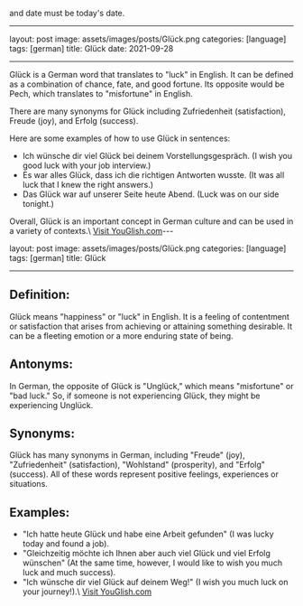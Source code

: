 and date must be today's date.

---

layout: post
image: assets/images/posts/Glück.png
categories: [language]
tags: [german]
title: Glück
date: 2021-09-28

---

Glück is a German word that translates to "luck" in English. It can be defined as a combination of chance, fate, and good fortune. Its opposite would be Pech, which translates to "misfortune" in English. 

There are many synonyms for Glück including Zufriedenheit (satisfaction), Freude (joy), and Erfolg (success). 

Here are some examples of how to use Glück in sentences:

- Ich wünsche dir viel Glück bei deinem Vorstellungsgespräch. (I wish you good luck with your job interview.)
- Es war alles Glück, dass ich die richtigen Antworten wusste. (It was all luck that I knew the right answers.)
- Das Glück war auf unserer Seite heute Abend. (Luck was on our side tonight.)

Overall, Glück is an important concept in German culture and can be used in a variety of contexts.\ <a id="yg-widget-0" class="youglish-widget" data-query="Glück" data-lang="german" data-components="8412" data-auto-start="0" data-bkg-color="theme_light" data-title="How%20to%20pronounce%20Glück%20in%20German"  rel="nofollow" href="https://youglish.com">Visit YouGlish.com</a><script async src="https://youglish.com/public/emb/widget.js" charset="utf-8"></script>---

layout: post
image: assets/images/posts/Glück.png
categories: [language]
tags: [german]
title: Glück

---

## Definition:

Glück means "happiness" or "luck" in English. It is a feeling of contentment or satisfaction that arises from achieving or attaining something desirable. It can be a fleeting emotion or a more enduring state of being. 

## Antonyms:

In German, the opposite of Glück is "Unglück," which means "misfortune" or "bad luck." So, if someone is not experiencing Glück, they might be experiencing Unglück.

## Synonyms:

Glück has many synonyms in German, including "Freude" (joy), "Zufriedenheit" (satisfaction), "Wohlstand" (prosperity), and "Erfolg" (success). All of these words represent positive feelings, experiences or situations.

## Examples:

- "Ich hatte heute Glück und habe eine Arbeit gefunden" (I was lucky today and found a job).
- "Gleichzeitig möchte ich Ihnen aber auch viel Glück und viel Erfolg wünschen" (At the same time, however, I would like to wish you much luck and much success).
- "Ich wünsche dir viel Glück auf deinem Weg!" (I wish you much luck on your journey!).\ <a id="yg-widget-0" class="youglish-widget" data-query="Glück" data-lang="german" data-components="8412" data-auto-start="0" data-bkg-color="theme_light" data-title="How%20to%20pronounce%20Glück%20in%20German"  rel="nofollow" href="https://youglish.com">Visit YouGlish.com</a><script async src="https://youglish.com/public/emb/widget.js" charset="utf-8"></script>